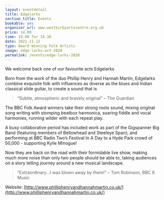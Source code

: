 ```yaml
---
layout: eventdetail
title: Edgelarks
section_title: Events
bookable: yes
organiser_url: www.westkirbyartscentre.org.uk
price: 14.00
time: 19.00 for 19.30
date: 2021-11-12
type: Award Winning Folk Artists
image: edge-larks-oct-2020
permalink: /events/edge-larks-2020
---
```


We welcome back one of our favourite acts Edgelarks

Born from the work of the duo Phillip Henry and Hannah Martin, Edgelarks combine exquisite folk with influences as diverse as the blues and Indian classical slide guitar, to create a sound that is

> “Subtle, atmospheric and bravely original” – The Guardian

The BBC Folk Award winners take their strong roots sound, mixing original song writing with stomping beatbox harmonica, soaring fiddle and vocal harmonies, running wilder with each repeat play.

A busy collaborative period has included work as part of the Gigspanner Big Band (featuring members of Bellowhead and Steeleye Span); and performing at BBC Radio Two’s Festival In A Day to a Hyde Park crowd of 50,000 - supporting Kylie Minogue!

Now they are back on the road with their formidable live show, making much more noise than only two people should be able to, taking audiences on a story telling journey around a new musical landscape.

> “Extraordinary...I was blown away by them!” – Tom Robinson, BBC 6 Music

Website: [http://www.philliphenryandhannahmartin.co.uk/](http://www.philliphenryandhannahmartin.co.uk/)
